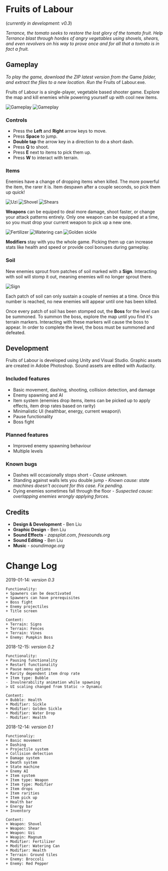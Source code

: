 # Fruits of Labour
(*currently in development: v0.3*)

*Terrance, the tomato seeks to restore the lost glory of the tomato fruit. Help Terrance blast through hordes of angry vegetables using shovels, shears, and even revolvers on his way to prove once and for all that a tomato is in fact a fruit.*

## Gameplay
*To play the game, download the ZIP latest version from the* Game *folder, and extract the files to a new location. Run the* Fruits of Labour.exe.

Fruits of Labour is a single-player, vegetable based shooter game. Explore the map and kill enemies while powering yourself up with cool new items. 

![Gameplay](Screenshots/Gameplay3.PNG)
![Gameplay](Screenshots/Gameplay4.PNG)

### Controls
* Press the **Left** and **Right** arrow keys to move.
* Press **Space** to jump.
* **Double tap** the arrow key in a direction to do a short dash.
* Press **Q** to shoot.
* Press **E** next to items to pick them up.
* Press **W** to interact with terrain.

### Items
Enemies have a change of dropping items when killed. The more powerful the item, the rarer it is. Item despawn after a couple seconds, so pick them up quick!

![Uzi](Screenshots/Uzi.PNG)
![Shovel](Screenshots/Shovel.PNG)
![Shears](Screenshots/Shears.PNG)

**Weapons** can be equiped to deal more damage, shoot faster, or change your attack patterns entirely. Only one weapon can be equipped at a time, so you must drop your current weapon to pick up a new one.

![Fertilizer](Screenshots/Fertilizer.PNG)
![Watering can](Screenshots/Watercan.PNG)
![Golden sickle](Screenshots/GoldSickle.PNG)

**Modifiers** stay with you the whole game. Picking them up can increase stats like health and speed or provide cool bonuses during gameplay.

### Soil
New enemies sprout from patches of soil marked with a **Sign**. Interacting with soil will stomp it out, meaning enemies will no longer sprout there.

![Sign](Screenshots/Sign.PNG)

Each patch of soil can only sustain a couple of nemies at a time. Once this number is reached, no new enemies will appear until one has been killed. 

Once every patch of soil has been stomped out, the **Boss** for the level can be summoned. To summon the boss, explore the map until you find it's terrain markers. Interacting with these markers will cause the boss to appear. In order to complete the level, the boss must be summoned and defeated.

## Development
Fruits of Labour is developed using Unity and Visual Studio. Graphic assets are created in Adobe Photoshop. Sound assets are edited with Audacity.

### Included features
* Basic movement, dashing, shooting, collision detection, and damage
* Enemy spawning and AI
* Item system (enemies drop items, items can be picked up to apply effects, item drop rates based on rarity)
* Minimalistic UI (healthbar, energy, current weapon)\
* Pause functionality
* Boss fight

### Planned features
* Improved enemy spawning behaviour
* Multiple levels

### Known bugs
* Dashes will occasionally stops short - *Cause unknown.*
* Standing against walls lets you double jump - *Known cause: state machines doesn't account for this case. Fix pending.*
* Dying enemies sometimes fall through the floor - *Suspected cause: overlapping enemies wrongly applying forces.*

## Credits
* **Design & Development** - Ben Liu
* **Graphic Design** - Ben Liu
* **Sound Effects** - *zapsplat.com*, *freesounds.org*
* **Sound Editing** - Ben Liu
*  **Music** - *soundimage.org*



# Change Log

2019-01-14: *version 0.3*
```
Functionality:
+ Spawners can be deactivated
+ Spawners can have prerequisites
+ Boss fight
+ Enemy projectiles
+ Title screen

Content:
+ Terrain: Signs
+ Terrain: Fences
+ Terrain: Vines
+ Enemy: Pumpkin Boss
```

2018-12-15: *version 0.2*
```
Functionality:
+ Pausing functionality
+ Restart functionality
+ Pause menu options
+ Rarity dependent item drop rate
+ Item type: Bubble
- Invulnerability animation while spawning
> UI scaling changed from Static -> Dynamic

Content:
+ Bubble: Health
+ Modifier: Sickle
+ Modifier: Golden Sickle
+ Modifier: Water Drop
- Modifier: Health
```
2018-12-14: *version 0.1*
```
Functionaliy:
+ Basic movement
+ Dashing
+ Projectile system
+ Collision detection
+ Damage system
+ Death system
+ State machine
+ Enemy AI
+ Item system
+ Item type: Weapon
+ Item type: Modifier
+ Item drops
+ Item rarities
+ Item pick up
+ Health bar
+ Energy bar
+ Inventory

Content:
+ Weapon: Shovel
+ Weapon: Shear
+ Weapon: Uzi
+ Weapin: Magnum
+ Modifier: Fertilizer
+ Modifier: Watering Can
+ Modifier: Health
+ Terrain: Ground tiles
+ Enemy: Broccoli
+ Enemy: Red Pepper
```
